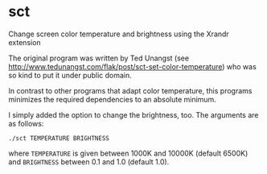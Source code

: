 # sct
Change screen color temperature and brightness using the Xrandr extension

The original program was written by Ted Unangst (see
http://www.tedunangst.com/flak/post/sct-set-color-temperature) who was
so kind to put it under public domain.

In contrast to other programs that adapt color temperature, this
programs minimizes the required dependencies to an absolute minimum.

I simply added the option to change the brightness, too. The arguments
are as follows:

```
./sct TEMPERATURE BRIGHTNESS
```

where `TEMPERATURE` is given between 1000K and 10000K (default 6500K)
and `BRIGHTNESS` between 0.1 and 1.0 (default 1.0).
